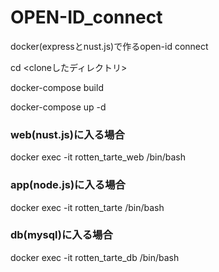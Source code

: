# OPEN-ID_connect
docker(expressとnust.js)で作るopen-id connect

cd <cloneしたディレクトリ>

docker-compose build

docker-compose up -d

### web(nust.js)に入る場合
docker exec -it rotten_tarte_web /bin/bash

### app(node.js)に入る場合
docker exec -it rotten_tarte /bin/bash

### db(mysql)に入る場合
docker exec -it rotten_tarte_db /bin/bash

